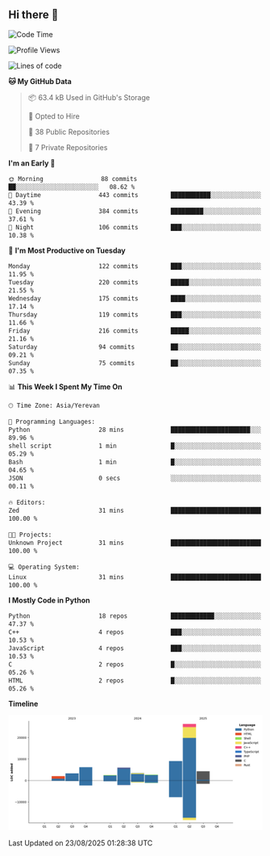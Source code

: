 ## Hi there 👋

<!--START_SECTION:waka-->
![Code Time](http://img.shields.io/badge/Code%20Time-1%2C384%20hrs%2012%20mins-blue)

![Profile Views](http://img.shields.io/badge/Profile%20Views-0-blue)

![Lines of code](https://img.shields.io/badge/From%20Hello%20World%20I%27ve%20Written-65.6%20thousand%20lines%20of%20code-blue)

**🐱 My GitHub Data** 

> 📦 63.4 kB Used in GitHub's Storage 
 > 
> 💼 Opted to Hire
 > 
> 📜 38 Public Repositories 
 > 
> 🔑 7 Private Repositories 
 > 
**I'm an Early 🐤** 

```text
🌞 Morning                88 commits          ██░░░░░░░░░░░░░░░░░░░░░░░   08.62 % 
🌆 Daytime                443 commits         ███████████░░░░░░░░░░░░░░   43.39 % 
🌃 Evening                384 commits         █████████░░░░░░░░░░░░░░░░   37.61 % 
🌙 Night                  106 commits         ███░░░░░░░░░░░░░░░░░░░░░░   10.38 % 
```
📅 **I'm Most Productive on Tuesday** 

```text
Monday                   122 commits         ███░░░░░░░░░░░░░░░░░░░░░░   11.95 % 
Tuesday                  220 commits         █████░░░░░░░░░░░░░░░░░░░░   21.55 % 
Wednesday                175 commits         ████░░░░░░░░░░░░░░░░░░░░░   17.14 % 
Thursday                 119 commits         ███░░░░░░░░░░░░░░░░░░░░░░   11.66 % 
Friday                   216 commits         █████░░░░░░░░░░░░░░░░░░░░   21.16 % 
Saturday                 94 commits          ██░░░░░░░░░░░░░░░░░░░░░░░   09.21 % 
Sunday                   75 commits          ██░░░░░░░░░░░░░░░░░░░░░░░   07.35 % 
```


📊 **This Week I Spent My Time On** 

```text
🕑︎ Time Zone: Asia/Yerevan

💬 Programming Languages: 
Python                   28 mins             ██████████████████████░░░   89.96 % 
shell script             1 min               █░░░░░░░░░░░░░░░░░░░░░░░░   05.29 % 
Bash                     1 min               █░░░░░░░░░░░░░░░░░░░░░░░░   04.65 % 
JSON                     0 secs              ░░░░░░░░░░░░░░░░░░░░░░░░░   00.11 % 

🔥 Editors: 
Zed                      31 mins             █████████████████████████   100.00 % 

🐱‍💻 Projects: 
Unknown Project          31 mins             █████████████████████████   100.00 % 

💻 Operating System: 
Linux                    31 mins             █████████████████████████   100.00 % 
```

**I Mostly Code in Python** 

```text
Python                   18 repos            ████████████░░░░░░░░░░░░░   47.37 % 
C++                      4 repos             ███░░░░░░░░░░░░░░░░░░░░░░   10.53 % 
JavaScript               4 repos             ███░░░░░░░░░░░░░░░░░░░░░░   10.53 % 
C                        2 repos             █░░░░░░░░░░░░░░░░░░░░░░░░   05.26 % 
HTML                     2 repos             █░░░░░░░░░░░░░░░░░░░░░░░░   05.26 % 
```



**Timeline**

![Lines of Code chart](https://raw.githubusercontent.com/0xM4LL0C/0xM4LL0C/main/assets/bar_graph.png)


 Last Updated on 23/08/2025 01:28:38 UTC
<!--END_SECTION:waka-->
